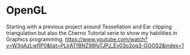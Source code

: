 # OpenGL

Starting with a previous project around Tessellation and Ear clipping triangulation but also the Cherno Tutorial serie to show my habilities in Graphics programming.
https://www.youtube.com/watch?v=W3gAzLwfIP0&list=PLlrATfBNZ98foTJPJ_Ev03o2oq3-GGOS2&index=1
